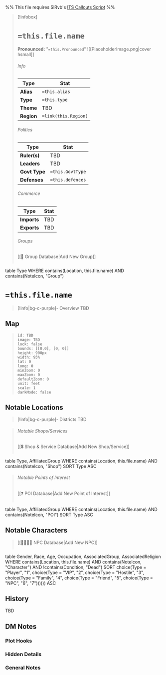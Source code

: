 
%% This file requires SlRvb's [ITS Callouts Script](https://github.com/SlRvb/Obsidian--ITS-Theme/blob/main/Guide/Callouts.md) %%



> [!infobox]
> # `=this.file.name`
> **Pronounced:**  "`=this.Pronounced`"
> ![[PlaceholderImage.png|cover hsmall]]
> ###### Info
> Type |  Stat |
> ---|---|
> **Alias** | `=this.alias` |
> **Type** | `=this.type` |
> **Theme** | TBD |
> **Region** | `=link(this.Region)` |
> ###### Politics
> Type |  Stat |
> ---|---|
> **Ruler(s)** | TBD |
> **Leaders** | TBD |
> **Govt Type** | `=this.GovtType` |
> **Defenses** | `=this.defences` |
> ###### Commerce
> Type |  Stat |
> ---|---|
> **Imports** | TBD |
> **Exports** | TBD |
> ###### Groups
> [[🔰 Group Database|Add New Group]]
> ```dataview
table Type
WHERE contains(Location, this.file.name) AND contains(NoteIcon, "Group")

# **`=this.file.name`**
> [!info|bg-c-purple]- Overview
TBD

## Map
> ```leaflet
> id: TBD
> image: TBD
> lock: false
>bounds: [[0,0], [0, 0]]
>height: 900px
>width: 95%
> lat: 0
> long: 0
> minZoom: 0
> maxZoom: 0
> defaultZoom: 0
> unit: feet
> scale: 1
> darkMode: false
> ```

## Notable Locations

> [!info|bg-c-purple]- Districts
TBD

> ###### Notable Shops/Services
> [[💲 Shop & Service Database|Add New Shop/Service]]
> ```dataview
table Type, AffiliatedGroup
WHERE contains(Location, this.file.name) AND contains(NoteIcon, "Shop")
SORT Type ASC

> ###### Notable Points of Interest
> [[❓ POI Database|Add New Point of Interest]]
> ```dataview
table Type, AffiliatedGroup
WHERE contains(Location, this.file.name) AND contains(NoteIcon, "POI")
SORT Type ASC

## Notable Characters

> [[👨‍👩‍👧‍👦 NPC Database|Add New NPC]]
> ```dataview
table Gender, Race, Age, Occupation, AssociatedGroup, AssociatedReligion
WHERE contains(Location, this.file.name) AND contains(NoteIcon, "Character") AND !contains(Condition, "Dead")
SORT choice(Type = "Player", "1", choice(Type = "VIP", "2", choice(Type = "Hostile", "3", choice(Type = "Family", "4", choice(Type = "Friend", "5", choice(Type = "NPC", "6", "7")))))) ASC

## History
TBD

## DM Notes
### Plot Hooks


### Hidden Details


### General Notes